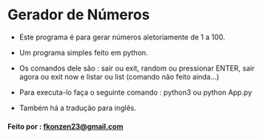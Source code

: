 # Gerador de Números

- Este programa é para gerar números aletoriamente de 1 a 100.
- Um programa simples feito em python.
- Os comandos dele são : sair ou exit, random ou pressionar ENTER, sair agora ou exit now e listar ou list (comando não feito ainda...)

- Para executa-lo faça o seguinte comando : python3 ou python App.py
- Também há a tradução para inglês.

#### Feito por : fkonzen23@gmail.com
